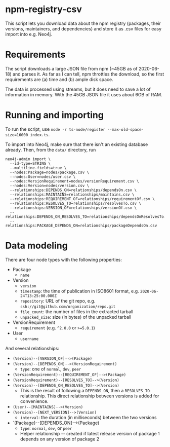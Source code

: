 # npm-registry-csv

This script lets you download data about the npm registry (packages, their versions, maintainers, and dependencies)
and store it as .csv files for easy import into e.g. Neo4j.

# Requirements

The script downloads a large JSON file from npm (~45GB as of 2020-06-18) and parses it.
As far as I can tell, npm throttles the download, so the first requirements are (a) time and (b) ample disk space.

The data is processed using streams, but it does need to save a lot of information in memory. With the 45GB JSON file it uses about 6GB of RAM.

# Running and importing

To run the script, use `node -r ts-node/register --max-old-space-size=16000 index.ts`.

To import into Neo4j, make sure that there isn't an existing database already. Then, from the `data/` directory, run
```
neo4j-admin import \
  --id-type=STRING \
  --multiline-fields=true \
  --nodes:Package=nodes/package.csv \
  --nodes:User=nodes/user.csv \
  --nodes:VersionRequirement=nodes/versionRequirement.csv \
  --nodes:Version=nodes/version.csv \
  --relationships:DEPENDS_ON=relationships/dependsOn.csv \
  --relationships:MAINTAINS=relationships/maintains.csv \
  --relationships:REQUIREMENT_OF=relationships/requirementOf.csv \
  --relationships:RESOLVES_TO=relationships/resolvesTo.csv \
  --relationships:VERSION_OF=relationships/versionOf.csv \
  --relationships:DEPENDS_ON_RESOLVES_TO=relationships/dependsOnResolvesTo.csv
  --relationships:PACKAGE_DEPENDS_ON=relationships/packageDependsOn.csv
```

# Data modeling

There are four node types with the following properties:

- Package
  - `name`
- Version
  - `version`
  - `timestamp`: the time of publication in ISO8601 format, e.g. `2020-06-24T13:25:00.000Z`
  - `repository`: URL of the git repo, e.g. `ssh://git@github.com/organization/repo.git`
  - `file_count`: the number of files in the extracted tarball
  - `unpacked_size`: size (in bytes) of the unpacked tarball
- VersionRequirement
  - `requirement` (e.g. `^2.0.0` or `>=5.0.1`)
- User
  - `username`

And several relationships:

- `(Version)--[VERSION_OF]-->(Package)`
- `(Version)--[DEPENDS_ON]-->(VersionRequirement)`
  - `type`: one of `normal`, `dev`, `peer`
- `(VersionRequirement)--[REQUIREMENT_OF]-->(Package)`
- `(VersionRequirement)--[RESOLVES_TO]-->(Version)`
- `(Version)--[DEPENDS_ON_RESOLVES_TO]-->(Version)`
  - This is the result of following a `DEPENDS_ON`, then a `RESOLVES_TO` relationship. This direct relationship between versions is added for convenience.
- `(User)--[MAINTAINS]-->(Version)`
- `(Version)--[NEXT_VERSION]-->(Version)`
  - `interval`: the duration (in milliseconds) between the two versions
- `(Package)--[DEPENDS_ON]-->(Package)
  - `type`: `normal`, `dev`, or `peer`
  - Helper relationship -- created if latest release version of package 1 depends on any version of package 2
